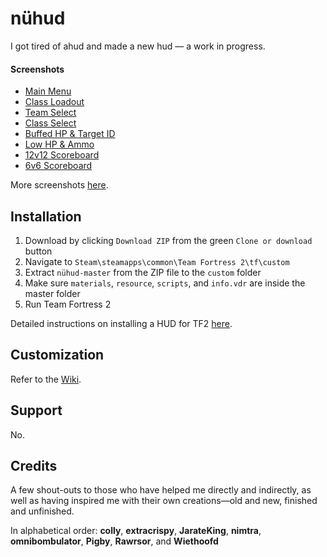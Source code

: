 # nühud

I got tired of ahud and made a new hud — a work in progress.

#### Screenshots

* [Main Menu](http://i.imgur.com/dbURzbh.jpg)
* [Class Loadout](http://i.imgur.com/0LvYQXV.jpg)
* [Team Select](http://i.imgur.com/6gx0HhB.jpg)
* [Class Select](http://i.imgur.com/PGCUrlK.jpg)
* [Buffed HP & Target ID](http://i.imgur.com/W1UVUfW.jpg)
* [Low HP & Ammo](http://i.imgur.com/WKVcFMe.jpg)
* [12v12 Scoreboard](http://i.imgur.com/d5XO08M.jpg)
* [6v6 Scoreboard](http://i.imgur.com/YFbc4JJ.jpg)

More screenshots [here](http://imgur.com/a/QjJSX).

## Installation

1. Download by clicking `Download ZIP` from the green `Clone or download` button
2. Navigate to  `Steam\steamapps\common\Team Fortress 2\tf\custom`
3. Extract `nühud-master` from the ZIP file to the `custom` folder
4. Make sure `materials`, `resource`, `scripts`, and `info.vdr` are inside the master folder
5. Run Team Fortress 2

Detailed instructions on installing a HUD for TF2 [here](http://huds.tf/forum/showthread.php?tid=2).

## Customization

Refer to the [Wiki](https://github.com/n0kk/nuhud/wiki/Customization).

## Support
No.

## Credits
A few shout-outs to those who have helped me directly and indirectly, as well as having inspired me with their own creations—old and new, finished and unfinished.

In alphabetical order: **colly**, **extracrispy**, **JarateKing**, **nimtra**, **omnibombulator**, **Pigby**, **Rawrsor**, and **Wiethoofd**

